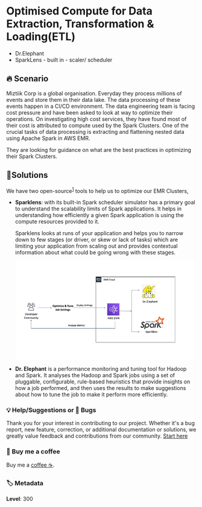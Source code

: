 # Optimised Compute for Data Extraction, Transformation & Loading(ETL)

- Dr.Elephant
- SparkLens - built in - scaler/ scheduler

## 🔥 Scenario

Miztiik Corp is a global organisation. Everyday they process millions of events and store them in their data lake. The data processing of these events happen in a CI/CD environment. The data engineering team is facing cost pressure and have been asked to look at way to optimize their operations. On investigating high cost services, they have found most of their cost is attributed to compute used by the Spark Clusters. One of the crucial tasks of data processing is extracting and flattening nested data using Apache Spark in AWS EMR.

They are looking for guidance on what are the best practices in optimizing their Spark Clusters.

## 🎯Solutions

We have two open-source<sup>[1][1]</sup> tools to help us to optimize our EMR Clusters,

- **Sparklens**: with its built-in Spark scheduler simulator has a primary goal to understand the scalability limits of Spark applications. It helps in understanding how efficiently a given Spark application is using the compute resources provided to it.

  Sparklens looks at runs of your application and helps you to narrow down to few stages (or driver, or skew or lack of tasks) which are limiting your application from scaling out and provides contextual information about what could be going wrong with these stages.

  ![miztiik](images/miztiik_emr_optimization.png)

- **Dr. Elephant** is a performance monitoring and tuning tool for Hadoop and Spark. It analyses the Hadoop and Spark jobs using a set of pluggable, configurable, rule-based heuristics that provide insights on how a job performed, and then uses the results to make suggestions about how to tune the job to make it perform more efficiently.

### 💡 Help/Suggestions or 🐛 Bugs

Thank you for your interest in contributing to our project. Whether it's a bug report, new feature, correction, or additional documentation or solutions, we greatly value feedback and contributions from our community. [Start here][200]

### 👋 Buy me a coffee

Buy me a [coffee ☕][900].

### 🏷️ Metadata

**Level**: 300

[1]: https://aws.amazon.com/blogs/big-data/tune-hadoop-and-spark-performance-with-dr-elephant-and-sparklens-on-amazon-emr/

[100]: https://www.udemy.com/course/aws-cloud-development-kit-from-beginner-to-professional/?referralCode=E15D7FB64E417C547579

[200]: https://github.com/miztiik/aws-real-time-use-cases/issues

[900]: https://ko-fi.com/miztiik
